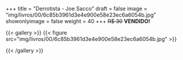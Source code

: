 +++
title = "Derrotista - Joe Sacco"
draft = false
image = "img/livros/00/6c85b3961d3e4e900e58e23ec6a6054b.jpg"
showonlyimage = false
weight = 40
+++
<span class="sold">~~R$ 30~~</span> **VENDIDO!**

<!--more-->

{{< gallery >}}
{{< figure src="img/livros/00/6c85b3961d3e4e900e58e23ec6a6054b.jpg" >}}

{{< /gallery >}}

